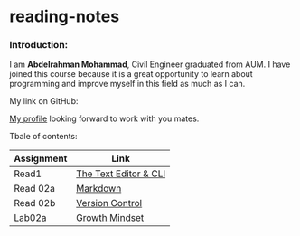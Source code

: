 # reading-notes

### Introduction:

I am **Abdelrahman Mohammad**, Civil Engineer graduated from AUM. I have joined this course because it is a great opportunity to learn about programming and improve myself in this field as much as I can. 

My link on GitHub:

[My profile](https://github.com/Daour211) looking forward to work with you mates. 

Tbale of contents: 

|   Assignment     | Link                              |
|------------------|-----------------------------------|
|Read1             | [The Text Editor & CLI](read1.md) |
|Read 02a          | [Markdown](read02a.md)            |
|Read 02b          | [Version Control](read02b.md)     |
|Lab02a            | [Growth Mindset](lab02a)          | 